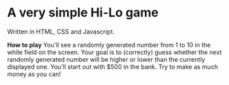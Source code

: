 # A very simple Hi-Lo game
Written in HTML, CSS and Javascript. 

**How to play**
You'll see a randomly generated number from 1 to 10 in the white field on the screen. Your goal is to (correctly) guess whether the next randomly generated number will be higher or lower than the currently displayed one. You'll start out with $500 in the bank. Try to make as much money as you can!